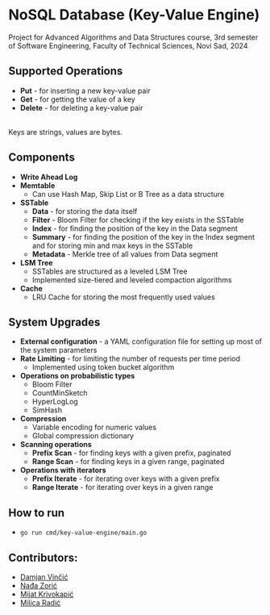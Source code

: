 # NoSQL Database (Key-Value Engine)

Project for Advanced Algorithms and Data Structures course, 3rd semester of Software Engineering, Faculty of Technical Sciences, Novi Sad, 2024

## Supported Operations
- **Put** - for inserting a new key-value pair
- **Get** - for getting the value of a key
- **Delete** - for deleting a key-value pair

<br/>
Keys are strings, values are bytes.

## Components
- **Write Ahead Log**
- **Memtable**
    - Can use Hash Map, Skip List or B Tree as a data structure
- **SSTable**
    - **Data** - for storing the data itself
    - **Filter** - Bloom Filter for checking if the key exists in the SSTable
    - **Index** - for finding the position of the key in the Data segment
    - **Summary** - for finding the position of the key in the Index segment and for storing min and max keys in the SSTable
    - **Metadata** - Merkle tree of all values from Data segment
- **LSM Tree**
    - SSTables are structured as a leveled LSM Tree
    - Implemented size-tiered and leveled compaction algorithms
- **Cache**
    - LRU Cache for storing the most frequently used values

## System Upgrades
- **External configuration** - a YAML configuration file for setting up most of the system parameters
- **Rate Limiting** - for limiting the number of requests per time period
    - Implemented using token bucket algorithm
- **Operations on probabilistic types**
    - Bloom Filter
    - CountMinSketch
    - HyperLogLog
    - SimHash
- **Compression**
    - Variable encoding for numeric values
    - Global compression dictionary
- **Scanning operations**
    - **Prefix Scan** - for finding keys with a given prefix, paginated
    - **Range Scan** - for finding keys in a given range, paginated
- **Operations with iterators**
    - **Prefix Iterate** - for iterating over keys with a given prefix
    - **Range Iterate** - for iterating over keys in a given range

## How to run
- `go run cmd/key-value-engine/main.go`

## Contributors:
- [Damjan Vinčić](https://github.com/DamjanVincic)
- [Nađa Zorić](https://github.com/zoricnadja)
- [Mijat Krivokapić](https://github.com/mijatkrivokapic)
- [Milica Radić](https://github.com/milicaradicc)